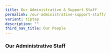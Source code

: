 ```yaml
---
title: Our Administrative & Support Staff
permalink: /our-administrative-support-staff/
variant: tiptap
description: ""
third_nav_title: Our People
---
```

<h3>Our Administrative Staff</h3>
<p></p>